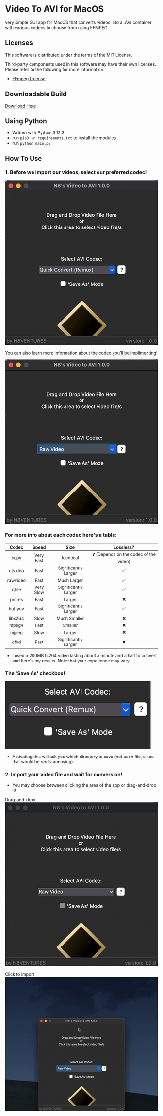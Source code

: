 # Video To AVI for MacOS

very simple GUI app for MacOS that converts videos into a .AVI container with various codecs to choose from using FFMPEG.

## Licenses

This software is distributed under the terms of the [MIT License](LICENSE).

Third-party components used in this software may have their own licenses. 
Please refer to the following for more information:

- [FFmpeg License](https://ffmpeg.org/legal.html)

## Downloadable Build
[Download Here](https://github.com/n8ventures/video-to-AVI-MacOS/releases/latest)

## Using Python
- Written with Python 3.12.3
- run `pip3 -r requirements.txt` to install the modules
- run `python main.py`

## How To Use

### 1. Before we import our videos, select our preferred codec!

![Selecting your codec](/assets/howto/Selecting_Codec.gif)

You can also learn more information about the codec you'll be implimenting!

![Codec Info](/assets/howto/Checking-codec-Info.gif)

### For more info about each codec here's a table:

Codec | Speed | Size | Lossless?
:---: | :---: | :---: | :---:
copy | Very Fast | Identical | ❓ (Depends on the codec of the video)
utvideo | Fast | Significantly Larger | ✅
rawvideo  | Fast | Much Larger | ✅
qtrle | Very Slow | Significantly Larger | ✅
prores | Fast | Larger | ❌
huffyuv | Fast | Significantly Larger | ✅
libx264 | Slow | Much Smaller | ❌
mpeg4 | Fast | Smaller | ❌
mjpeg | Slow | Larger | ❌
cfhd | Fast | Significantly Larger | ❌

- I used a 200MB h.264 video lasting about a minute and a half to convert and here's my results. Note that your experience may vary.

### The 'Save As' checkbox!

![Save As Checkbox](assets/howto/saveas_checkbox.gif)

 - Activating this will ask you which directory to save (not each file, since that would be *really* annoying).

### 2. Import your video file and wait for conversion!

- You may choose between clicking the area of the app or drag-and-drop it!

Drag-and-drop
![Drag-and-drop method](/assets/howto/Draganddrop.gif)

Click to import
![Click the area to import](/assets/howto/click-and-import.gif)